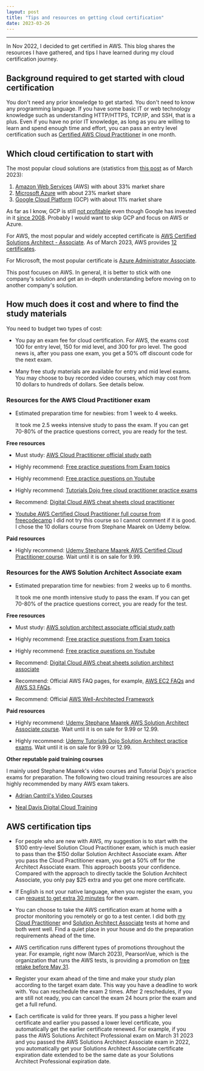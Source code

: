 ```yaml
---
layout: post
title: "Tips and resources on getting cloud certification"
date: 2023-03-26
---
```


---

 In Nov 2022, I decided to get certified in AWS. This blog shares the resources I have gathered, and tips I have learned during my cloud certification journey. 

## Background required to get started with cloud certification

You don't need any prior knowledge to get started. You don't need to know any programming language. If you have some basic IT or web technology knowledge such as understanding HTTP/HTTPS, TCP/IP, and SSH, that is a plus. Even if you have no prior IT knowledge, as long as you are willing to learn and spend enough time and effort, you can pass an entry level certification such as [Certified AWS Cloud Practitioner](https://aws.amazon.com/certification/certified-cloud-practitioner/) in one month. 

## Which cloud certification to start with

The most popular cloud solutions are (statistics from [this post](https://aag-it.com/the-latest-cloud-computing-statistics/) as of March 2023):

1. [Amazon Web Services](https://aws.amazon.com/) (AWS) with about 33% market share
2. [Microsoft Azure](https://azure.microsoft.com/en-us/) with about 23% market share
3. [Google Cloud Platform](https://cloud.google.com/) (GCP) with about 11% market share

 As far as I know, GCP is still [not profitable](https://www.sdxcentral.com/articles/news/will-google-cloud-ever-be-profitable/2023/02/) even though Google has invested in it [since 2008](https://en.wikipedia.org/wiki/Google_Cloud_Platform). Probably I would want to skip GCP and focus on AWS or Azure. 

For AWS, the most popular and widely accepted certificate is [AWS Certified Solutions Architect - Associate](https://aws.amazon.com/certification/certified-solutions-architect-associate/). As of March 2023, AWS provides [12 certificates](https://aws.amazon.com/certification/exams/?nc2=sb_ce_exm). 

For Microsoft, the most popular certificate is [Azure Administrator Associate](https://learn.microsoft.com/en-us/certifications/azure-administrator/).

This post focuses on AWS. In general, it is better to stick with one company's solution and get an in-depth understanding before moving on to another company's solution. 

## How much does it cost and where to find the study materials

You need to budget two types of cost: 

* You pay an exam fee for cloud certification. For AWS, the exams cost 100 for entry level, 150 for mid level, and 300 for pro level. The good news is, after you pass one exam, you get a 50% off discount code for the next exam. 

* Many free study materials are available for entry and mid level exams. You may choose to buy recorded video courses, which may cost from 10 dollars to hundreds of dollars. See details below.

### Resources for the AWS Cloud Practitioner exam

* Estimated preparation time for newbies: from 1 week to 4 weeks. 
  
  It took me 2.5 weeks intensive study to pass the exam. If you can get 70-80% of the practice questions correct, you are ready for the test. 

**Free resources**

* Must study:  [AWS Cloud Practitioner official study path](https://aws.amazon.com/training/learn-about/cloud-practitioner/)
  
* Highly recommend:  [Free practice questions from Exam topics](https://www.examtopics.com/exams/amazon/aws-certified-cloud-practitioner/)

* Highly recommend: [Free practice questions on Youtube](https://youtu.be/IvvD13aNO68)
  
* Highly recommend: [Tutorials Dojo free cloud practitioner practice exams](https://portal.tutorialsdojo.com/courses/free-aws-certified-cloud-practitioner-practice-exams-sampler/)

* Recommend: [Digital Cloud AWS cheat sheets cloud practitioner](https://digitalcloud.training/category/aws-cheat-sheets/aws-cloud-practitioner/)

* [Youtube AWS Certified Cloud Practitioner full course from freecodecamp](https://www.youtube.com/watch?v=SOTamWNgDKc) I did not try this course so I cannot comment if it is good. I chose the 10 dollars course from Stephane Maarek on Udemy below. 


**Paid resources**

* Highly recommend: [Udemy Stephane Maarek AWS Certified Cloud Practitioner course](https://www.udemy.com/course/aws-certified-cloud-practitioner-new/). Wait until it is on sale for 9.99. 
  
### Resources for the AWS Solution Architect Associate exam

* Estimated preparation time for newbies: from 2 weeks up to 6 months. 
  
  It took me one month intensive study to pass the exam. If you can get 70-80% of the practice questions correct, you are ready for the test. 

**Free resources**

* Must study: [AWS solution architect associate official study path](https://aws.amazon.com/certification/certified-solutions-architect-associate/)

* Highly recommend:  [Free practice questions from Exam topics](https://www.examtopics.com/exams/amazon/aws-certified-solutions-architect-associate-saa-c03/)

* Highly recommend: [Free practice questions on Youtube](https://www.youtube.com/watch?v=bWjA4MagDSc&list=PL_0RK_1F4sTCdiXliNXqcRRnpiDiXhQLV&index=2)
  
* Recommend: [Digital Cloud AWS cheat sheets solution architect associate](https://digitalcloud.training/category/aws-cheat-sheets/aws-solutions-architect-associate/)

* Recommend: Official AWS FAQ pages, for example, [AWS EC2 FAQs](https://aws.amazon.com/ec2/faqs/) and [AWS S3 FAQs](https://aws.amazon.com/s3/faqs/).

* Recommend: Official [AWS Well-Architected Framework](https://docs.aws.amazon.com/pdfs/wellarchitected/latest/framework/wellarchitected-framework.pdf#welcome)

**Paid resources**

* Highly recommend: [Udemy Stephane Maarek AWS Solution Architect Associate course](https://www.udemy.com/course/aws-certified-solutions-architect-associate-saa-c03/). Wait until it is on sale for 9.99 or 12.99.
  
* Highly recommend: [Udemy Tutorials Dojo Solution Architect practice exams](https://www.udemy.com/course/aws-certified-solutions-architect-associate-amazon-practice-exams-saa-c03/). Wait until it is on sale for 9.99 or 12.99.  


**Other reputable paid training courses**

I mainly used Stephane Maarek's video courses and Tutorial Dojo's practice exams for preparation. The following two cloud training resources are also highly recommended by many AWS exam takers.

* [Adrian Cantril's Video Courses](https://learn.cantrill.io)
  
* [Neal Davis Digital Cloud Training](https://digitalcloud.training/)

## AWS certification tips 

* For people who are new with AWS, my suggestion is to start with the $100 entry-level Solution Cloud Practitioner exam, which is much easier to pass than the $150 dollar Solution Architect Associate exam. After you pass the Cloud Practitioner exam, you get a 50% off for the Architect Associate exam. This approach boosts your confidence. Compared with the approach to directly tackle the Solution Architect Associate, you only pay $25 extra and you get one more certificate. 
  
* If English is not your native language, when you register the exam, you can [request to get extra 30 minutes](https://aws.amazon.com/certification/policies/before-testing/) for the exam. 
  
* You can choose to take the AWS certification exam at home with a proctor monitoring you remotely or go to a test center. I did both [my Cloud Practitioner](https://www.credly.com/badges/5bd9a734-b3fa-4563-bd1a-3d7f3270d012/) and [Solution Architect Associate](https://www.credly.com/badges/f4c482ea-c4a9-4c59-8800-b082b8ff2758/) tests at home and both went well. Find a quiet place in your house and do the preparation requirements ahead of the time. 

* AWS certification runs different types of promotions throughout the year. For example, right now (March 2023), PearsonVue, which is the organization that runs the AWS tests, is providing a promotion on [free retake before May 31](https://home.pearsonvue.com/Clients/Amazon-Web-Services/free-retake.aspx).

* Register your exam ahead of the time and make your study plan according to the target exam date. This way you have a deadline to work with. You can reschedule the exam 2 times. After 2 reschedules, if you are still not ready, you can cancel the exam 24 hours prior the exam and get a full refund. 

* Each certificate is valid for three years. If you pass a higher level certificate and earlier you passed a lower level certificate, you automatically get the earlier certificate renewed. For example, if you pass the AWS Solutions Architect Professional exam on March 31 2023 and you passed the AWS Solutions Architect Associate exam in 2022, you automatically get your Solutions Architect Associate certificate expiration date extended to be the same date as your Solutions Architect Professional expiration date.  




